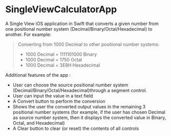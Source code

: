 # SingleViewCalculatorApp

 A Single View iOS application in Swift that converts a given number
from one positional number system (Decimal/Binary/Octal/Hexadecimal) to another. For
example:
> Converting from 1000 Decimal to other positional number systems:
>- 1000 Decimal = 1111101000 Binary
>- 1000 Decimal = 1750 Octal
>- 1000 Decimal = 3E8H Hexadecimal


Additional features of the app :
- User can choose the source positional number system (Decimal/Binary/Octal/Hexadecimal)through a segment control.
- User can input the value in a text field
- A Convert button to perform the conversion
- Shows the user the converted output values in the remaining 3 positional number systems
(for example, if the user has chosen Decimal as source number system, then it displays
the converted value in Binary, Octal, and Hexadecimal)
- A Clear button to clear (or reset) the contents of all controls
